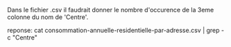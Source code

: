 Dans le fichier .csv il faudrait donner le nombre d'occurence de la 3eme 
colonne du nom de 'Centre'.









reponse: cat consommation-annuelle-residentielle-par-adresse.csv | grep 
-c "Centre"
